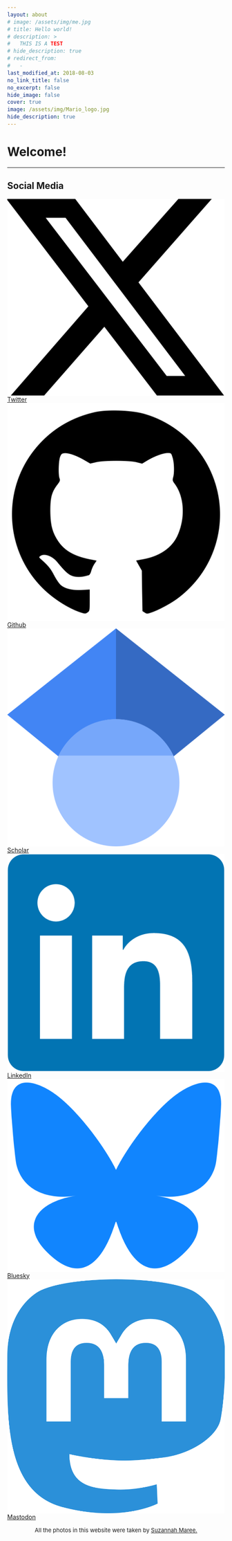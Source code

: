 ```yaml
---
layout: about
# image: /assets/img/me.jpg
# title: Hello world!
# description: >
#   THIS IS A TEST 
# hide_description: true
# redirect_from:
#   -
last_modified_at: 2018-08-03
no_link_title: false 
no_excerpt: false 
hide_image: false
cover: true
image: /assets/img/Mario_logo.jpg
hide_description: true
---
```


<h1 id="sample-markdown">Welcome!</h1>

<!--author-->
---
<!-- <br>
<br> -->


<h2 id="sample-markdown">Social Media</h2>
<div class="grid_4">

  <a href="https://x.com/ZarcoMarioAL" target="_blank">  
    <img class="square_s" src="/assets/img/social/twitter_color.png" align="center" >
    <span>Twitter</span>  
  </a>

  <a href="https://github.com/Mario-Zarco" target="_blank">  
    <img class="square_s" src="/assets/img/social/github_color.png" align="center" >
    <span>Github</span>  
  </a> 

  <a href="https://scholar.google.com/citations?user=8gF6M3wAAAAJ&hl=en&oi=ao" target="_blank">  
    <img class="square_s" src="/assets/img/social/googleScholar_color.png" align="center" >
    <span>Scholar</span>  
  </a> 

  <a href="https://www.linkedin.com/in/mario-zarco-240007186/" target="_blank">  
    <img class="square_s" src="/assets/img/social/linkedIn_color.png" align="center" >
    <span>LinkedIn</span>  
  </a> 

  <a href="https://bsky.app/profile/zarcomario.bsky.social" target="_blank">  
    <img class="square_s" src="/assets/img/social/bluesky_color.png" align="center" >
    <span>Bluesky</span>  
  </a> 

  <a href="https://mastodon.social/explore" target="_blank">  
    <img class="square_s" src="/assets/img/social/mastodon_color.png" align="center" >
    <span>Mastodon</span>  
  </a> 

</div>

<p> </p>

<p style="font-size:small; text-align: center">
All the photos in this website were taken by <a href="https://suzannahmaree.co.nz/">Suzannah Maree.</a>
</p>
